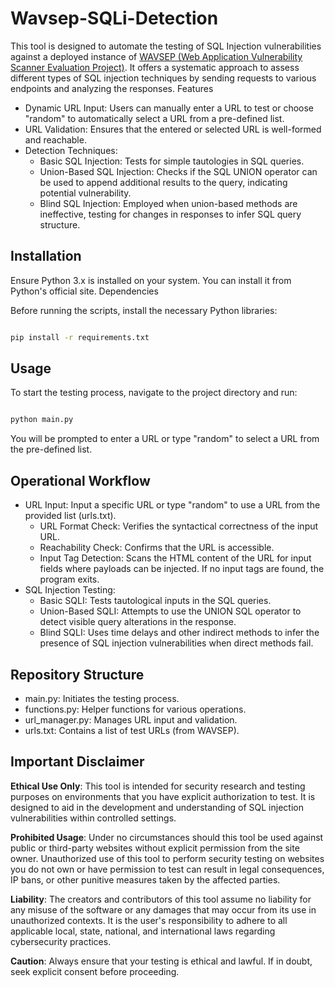 # Wavsep-SQLi-Detection

This tool is designed to automate the testing of SQL Injection vulnerabilities against a deployed instance of [WAVSEP (Web Application Vulnerability Scanner Evaluation Project)](https://github.com/sectooladdict/wavsep). It offers a systematic approach to assess different types of SQL injection techniques by sending requests to various endpoints and analyzing the responses.
Features

- Dynamic URL Input: Users can manually enter a URL to test or choose "random" to automatically select a URL from a pre-defined list.
- URL Validation: Ensures that the entered or selected URL is well-formed and reachable.
- Detection Techniques:
  - Basic SQL Injection: Tests for simple tautologies in SQL queries.
  - Union-Based SQL Injection: Checks if the SQL UNION operator can be used to append additional results to the query, indicating potential vulnerability.
  - Blind SQL Injection: Employed when union-based methods are ineffective, testing for changes in responses to infer SQL query structure.

## Installation

Ensure Python 3.x is installed on your system. You can install it from Python's official site.
Dependencies

Before running the scripts, install the necessary Python libraries:

```bash

pip install -r requirements.txt
```

## Usage

To start the testing process, navigate to the project directory and run:

```bash

python main.py
```

You will be prompted to enter a URL or type "random" to select a URL from the pre-defined list.

## Operational Workflow

- URL Input: Input a specific URL or type "random" to use a URL from the provided list (urls.txt).
    - URL Format Check: Verifies the syntactical correctness of the input URL.
    - Reachability Check: Confirms that the URL is accessible.
    - Input Tag Detection: Scans the HTML content of the URL for input fields where payloads can be injected. If no input tags are found, the program exits.
- SQL Injection Testing:
  - Basic SQLI: Tests tautological inputs in the SQL queries.
  - Union-Based SQLI: Attempts to use the UNION SQL operator to detect visible query alterations in the response.
  - Blind SQLI: Uses time delays and other indirect methods to infer the presence of SQL injection vulnerabilities when direct methods fail.

## Repository Structure

  - main.py: Initiates the testing process.
  - functions.py: Helper functions for various operations.
  - url_manager.py: Manages URL input and validation.
  - urls.txt: Contains a list of test URLs (from WAVSEP).

## Important Disclaimer

**Ethical Use Only**: This tool is intended for security research and testing purposes on environments that you have explicit authorization to test. It is designed to aid in the development and understanding of SQL injection vulnerabilities within controlled settings.

**Prohibited Usage**: Under no circumstances should this tool be used against public or third-party websites without explicit permission from the site owner. Unauthorized use of this tool to perform security testing on websites you do not own or have permission to test can result in legal consequences, IP bans, or other punitive measures taken by the affected parties.

**Liability**: The creators and contributors of this tool assume no liability for any misuse of the software or any damages that may occur from its use in unauthorized contexts. It is the user's responsibility to adhere to all applicable local, state, national, and international laws regarding cybersecurity practices.

**Caution**: Always ensure that your testing is ethical and lawful. If in doubt, seek explicit consent before proceeding.
